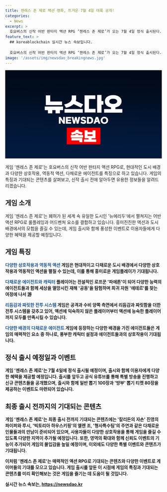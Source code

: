 ```yaml
---
title: 젠레스 존 제로 액션 영화, 뜨거운 7월 4일 대륙 공개!
categories:
  - News
excerpt: >
  호요버스의 신작 어반 판타지 액션 RPG ‘젠레스 존 제로’가 오는 7월 4일 정식 출시된다. 세계의 폐허 속에 위치한 ‘뉴에리두’에서 펼쳐지는 이 게임은 현대적 감각의 도시 배경과 다채로운 상호작용, 역동적 액션, 다양한 에이전트 등이 특징이다. 출시와 함께 이용자에게 다양한 이벤트와 혜택을 제공하며, 게임 내 새로운 지역과 기능이 추가되었다. 류웨이 대표와 ‘젠레스 존 제로’의 젠위 리 프로듀서 등이 같은 방송에 출연하여 게임의 특징과 콘텐츠를 소개했다. 이 게임은 7월 4일, 모바일과 PC, 플레이스테이션5 등 다양한 플랫폼에서 글로벌 동시 출시된다.
feature_text: >
  ## koreablockchain 실시간 뉴스 속보입니다.

  호요버스의 신작 어반 판타지 액션 RPG ‘젠레스 존 제로’가 오는 7월 4일 정식 출시된다. 세계의 폐허 속에 위치한 ‘뉴에리두’에서 펼쳐지는 이 게임은 현대적 감각의 도시 배경과 다채로운 상호작용, 역동적 액션, 다양한 에이전트 등이 특징이다. 출시와 함께 이용자에게 다양한 이벤트와 혜택을 제공하며, 게임 내 새로운 지역과 기능이 추가되었다. 류웨이 대표와 ‘젠레스 존 제로’의 젠위 리 프로듀서 등이 같은 방송에 출연하여 게임의 특징과 콘텐츠를 소개했다. 이 게임은 7월 4일, 모바일과 PC, 플레이스테이션5 등 다양한 플랫폼에서 글로벌 동시 출시된다.
image: '/assets/img/newsdao_breakingnews.jpg'
---
```


<p><img src="/assets/img/newsdao_breakingnews.jpg" alt="koreablockchain 속보" /></p>

<p>게임 '젠레스 존 제로'는 호요버스의 신작 어반 판타지 액션 RPG로, 현대적인 도시 배경과 다양한 상호작용, 역동적 액션, 다채로운 에이전트를 특징으로 하고 있습니다. 게임의 특징과 기대되는 콘텐츠를 살펴보고, 신작 출시 전에 알아두면 유용한 정보들을 알려드리겠습니다.</p>

<h2 data-ke-size="size26">게임 소개</h2>

<p>게임 '젠레스 존 제로'는 폐허가 된 세계 속 유일한 도시인 '뉴에리두'에서 펼쳐지는 어반 액션 RPG로 롤플레잉과 어드벤처 요소를 결합하고 있습니다. 흥미진진한 액션과 도시 배경에서의 모험을 즐길 수 있는데, 게임 출시와 함께 풍성한 이벤트로 이용자들에게 다양한 혜택을 제공할 예정입니다.</p>

<p data-ke-size="size16"></p>

<h2 data-ke-size="size26">게임 특징</h2>

<p><b><span style="color: #1a5490;">다양한 상호작용과 역동적 액션</span><b>
게임은 현대적이고 다채로운 도시 배경에서 다양한 상호작용과 역동적인 액션을 펼칠 수 있는데, 이를 통해 흥미로운 게임플레이가 기대됩니다.</p>

<p><b><span style="color: #1a5490;">다채로운 에이전트와 캐릭터</span><b>
플레이어는 전설적인 로프꾼 '파에톤'이 되어 다양한 능력의 에이전트들과 함께 세상을 멸망시킨 재해 '공동'을 탐험하며 희귀 자원 '에테르'를 찾는 여정에 나서 游</p>

<p><b><span style="color: #1a5490;">리듬감과 짜릿한 전투 시스템</span><b>
게임은 공격과 수비 양쪽 측면에서 리듬감과 짜릿함을 더한 전투 시스템을 갖추고 있어, 액션에 익숙하지 않은 플레이어부터 액션에 능숙한 플레이어까지 모두를 만족시킬 수 있습니다.</p>

<p><b><span style="color: #1a5490;">다양한 배경의 다채로운 에이전트</span><b>
게임에 등장하는 다양한 배경을 가진 에이전트들은 게임의 매력적인 요소 중 하나로, 풍부한 캐릭터 설정과 에이전트들과의 상호작용이 기대됩니다.</p>

<p data-ke-size="size16"></p>

<h2 data-ke-size="size26">정식 출시 예정일과 이벤트</h2>

<p>게임 '젠레스 존 제로'는 7월 4일에 정식 출시될 예정이며, 출시와 함께 이용자에게 다양한 혜택을 제공할 예정입니다. 출시를 앞두고 공식 유튜브를 통해 특별 방송을 진행하고 신규 콘텐츠들을 공개했으며, 출시와 함께 일반 뽑기 100장과 '방부' 뽑기 티켓 80장을 제공하는 이벤트도 마련되어 있습니다.</p>

<p data-ke-size="size16"></p>

<h2 data-ke-size="size26">최종 출시 전까지의 기대되는 콘텐츠</h2>

<p>게임 '젠레스 존 제로'는 최종 출시 전까지 기대되는 콘텐츠에는 '칼리돈의 자손' 진영의 파이퍼와 루시, '빅토리아 하우스키핑'의 엘렌 조, '형사특수팀'의 주연과 같은 다채로운 인물들과의 만남이 준비되어 있으며, 사용자들이 다양한 상호작용을 통해 게임을 즐길 수 있도록 다양한 지역이 추가될 예정입니다. 또한, 영역의 확대와 함께 신뢰도 이벤트의 기능이 추가되어 게임의 몰입감을 높일 예정이며, 이외에도 다양한 특별 이벤트와 콘텐츠가 기대됩니다.</p>

<p data-ke-size="size16"></p>

<p>이처럼 '젠레스 존 제로'는 매력적인 액션 RPG로 기대되는 콘텐츠와 다양한 이벤트로 게이머들의 기대를 모으고 있습니다. 게임 출시를 앞둔 이 시점에 게임의 특징과 기대되는 콘텐츠를 미리 확인해보는 것은 게임을 즐기는 데 도움이 될 것입니다.</p>
실시간 뉴스 속보는, <a href="https://newsdao.kr" rel="dofollow">https://newsdao.kr</a>


